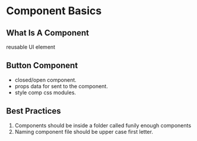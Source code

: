 # Component Basics

## What Is A Component
reusable UI element 

## Button Component
- closed/open component.
- props data for sent to the component.
- style comp  css modules.

## Best Practices
1. Components should be inside a folder called funily enough components
1. Naming component file should be upper case first letter.